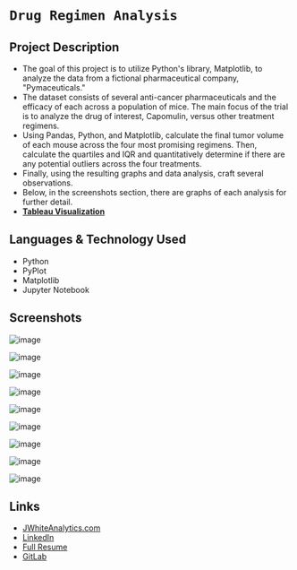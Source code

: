 # `Drug Regimen Analysis`

## Project Description

-  The goal of this project is to utilize Python's library, Matplotlib, to analyze the data from a fictional pharmaceutical company, "Pymaceuticals."
- The dataset consists of several anti-cancer pharmaceuticals and the efficacy of each across a population of mice. The main focus of the trial is to analyze the drug of interest, Capomulin, versus other treatment regimens.
- Using Pandas, Python, and Matplotlib, calculate the final tumor volume of each mouse across the four most promising regimens. Then, calculate the quartiles and IQR and quantitatively determine if there are any potential outliers across the four treatments.
- Finally, using the resulting graphs and data analysis, craft several observations.
- Below, in the screenshots section, there are graphs of each analysis for further detail.
- **[Tableau Visualization](https://public.tableau.com/views/DrugRegimenAnalysis/Dashboard1?:language=en-US&:display_count=n&:origin=viz_share_link)**


## Languages & Technology Used

- Python
- PyPlot
- Matplotlib
- Jupyter Notebook

## Screenshots
![image](/Images/screenshot1.png)

![image](/Images/screenshot2.png)

![image](/Images/screenshot3.png)

![image](/Images/screenshot4.png)

![image](/Images/screenshot5.png)

![image](/Images/screenshot6.png)

![image](/Images/screenshot7.png)

![image](/Images/screenshot8.png)

![image](/Images/screenshot.png)

## Links
- [JWhiteAnalytics.com](https://jwhiteanalytics.com)
- [LinkedIn](https://www.linkedin.com/in/jwhite1987)
- [Full Resume](https://jwhiteanalytics.com/JWhite%20DataAnalyst.pdf)
- [GitLab](https://gitlab.com/jimmywhite1987)

